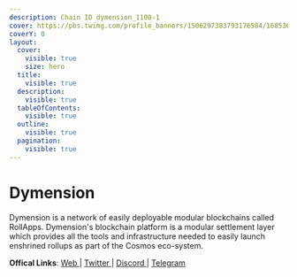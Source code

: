 ```yaml
---
description: Chain ID dymension_1100-1
cover: https://pbs.twimg.com/profile_banners/1506297383793176584/1685363195/1500x500
coverY: 0
layout:
  cover:
    visible: true
    size: hero
  title:
    visible: true
  description:
    visible: true
  tableOfContents:
    visible: true
  outline:
    visible: true
  pagination:
    visible: true
---
```


# Dymension

Dymension is a network of easily deployable modular blockchains called RollApps. Dymension's blockchain platform is a modular settlement layer which provides all the tools and infrastructure needed to easily launch enshrined rollups as part of the Cosmos eco-system.

**Offical Links**: [Web ](https://dymension.xyz/)| [Twitter ](https://twitter.com/dymension)| [Discord ](https://discord.gg/dymension)| [Telegram](https://t.me/dymension)
